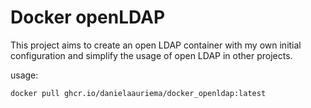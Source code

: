 # Docker openLDAP

This project aims to create an open LDAP container with my own initial configuration and simplify the usage of open LDAP in other projects.

usage:

```
docker pull ghcr.io/danielaauriema/docker_openldap:latest
```
